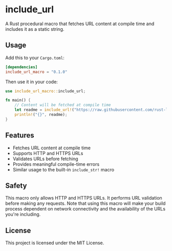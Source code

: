# include_url

A Rust procedural macro that fetches URL content at compile time and includes it as a static string.

## Usage

Add this to your `Cargo.toml`:

```toml
[dependencies]
include_url_macro = "0.1.0"
```

Then use it in your code:

```rust
use include_url_macro::include_url;

fn main() {
    // Content will be fetched at compile time
    let readme = include_url!("https://raw.githubusercontent.com/rust-lang/rust/master/README.md");
    println!("{}", readme);
}
```

## Features

- Fetches URL content at compile time
- Supports HTTP and HTTPS URLs
- Validates URLs before fetching
- Provides meaningful compile-time errors
- Similar usage to the built-in `include_str!` macro

## Safety

This macro only allows HTTP and HTTPS URLs. It performs URL validation before making any requests.
Note that using this macro will make your build process dependent on network connectivity and the availability of the URLs you're including.

## License

This project is licensed under the MIT License.
